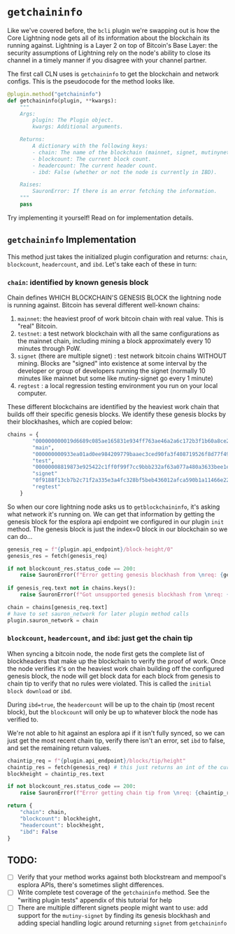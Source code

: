 # `getchaininfo`

Like we've covered before, the `bcli` plugin we're swapping out is how the Core Lightning node gets all of its information about the blockchain its running against. Lightning is a Layer 2 on top of Bitcoin's Base Layer: the security assumptions of Lightning rely on the node's ability to close its channel in a timely manner if you disagree with your channel partner.

The first call CLN uses is `getchaininfo` to get the blockchain and network configs. This is the pseudocode for the method looks like.

```python
@plugin.method("getchaininfo")
def getchaininfo(plugin, **kwargs):
    """
    Args:
        plugin: The Plugin object.
        kwargs: Additional arguments.

    Returns:
        A dictionary with the following keys:
        - chain: The name of the blockchain (mainnet, signet, mutinynet, testnet, or regtest).
        - blockcount: The current block count.
        - headercount: The current header count.
        - ibd: False (whether or not the node is currently in IBD).

    Raises:
        SauronError: If there is an error fetching the information.
    """
    pass
```

Try implementing it yourself! Read on for implementation details.

## `getchaininfo` Implementation

This method just takes the initialized plugin configuration and returns: `chain`, `blockcount`, `headercount`, and `ibd`. Let's take each of these in turn:

### `chain`: identified by known genesis block

Chain defines WHICH BLOCKCHAIN'S GENESIS BLOCK the lightning node is running against. Bitcoin has several different well-known chains:
1. `mainnet`: the heaviest proof of work bitcoin chain with real value. This is "real" Bitcoin.
2. `testnet`: a test network blockchain with all the same configurations as the mainnet chain, including mining a block approximately every 10 minutes through PoW.
3. `signet` (there are multiple signet) : test network bitcoin chains WITHOUT mining. Blocks are "signed" into existence at some interval by the developer or group of developers running the signet (normally 10 minutes like mainnet but some like mutiny-signet go every 1 minute)
4. `regtest` : a local regression testing environment you run on your local computer.

These different blockchains are identified by the heaviest work chain that builds off their specific genesis blocks. We identify these genesis blocks by their blockhashes, which are copied below:

```python
chains = {
        "000000000019d6689c085ae165831e934ff763ae46a2a6c172b3f1b60a8ce26f":
        "main",
        "000000000933ea01ad0ee984209779baaec3ced90fa3f408719526f8d77f4943":
        "test",
        "00000008819873e925422c1ff0f99f7cc9bbb232af63a077a480a3633bee1ef6",
        "signet"
        "0f9188f13cb7b2c71f2a335e3a4fc328bf5beb436012afca590b1a11466e2206":
        "regtest"
    }
```

So when our core lightning node asks us to `getblockchaininfo`, it's asking what network it's running on. We can get that information by getting the genesis block for the esplora api endpoint we configured in our plugin `init` method. The genesis block is just the index=0 block in our blockchain so we can do...

```python
genesis_req = f"{plugin.api_endpoint}/block-height/0"
genesis_res = fetch(genesis_req)

if not blockcount_res.status_code == 200:
    raise SauronError(f"Error getting genesis blockhash from \nreq: {genesis_req}\nres: {genesis_res}")
    
if genesis_req.text not in chains.keys():
    raise SauronError(f"Got unsupported genesis blockhash from \nreq: {genesis_req}\nres: {genesis_res}")

chain = chains[genesis_req.text]
# have to set sauron_network for later plugin method calls 
plugin.sauron_network = chain
```

### `blockcount`, `headercount`, and `ibd`: just get the chain tip

When syncing a bitcoin node, the node first gets the complete list of blockheaders that make up the blockchain to verify the proof of work. Once the node verifies it's on the heaviest work chain building off the configured genesis block, the node will get block data for each block from genesis to chain tip to verify that no rules were violated. This is called the `initial block download` or `ibd`. 

During `ibd=true`, the `headercount` will be up to the chain tip (most recent block), but the `blockcount` will only be up to whatever block the node has verified to.

We're not able to hit against an esplora api if it isn't fully synced, so we can just get the most recent chain tip, verify there isn't an error, set `ibd` to false, and set the remaining return values.

```python
chaintip_req = f"{plugin.api_endpoint}/blocks/tip/height"
chaintip_res = fetch(genesis_req) # this just returns an int of the current blockheight
blockheight = chaintip_res.text

if not blockcount_res.status_code == 200:
    raise SauronError(f"Error getting chain tip from \nreq: {chaintip_req}\nGot res: {chaintip_res}")

return {
    "chain": chain,
    "blockcount": blockheight,
    "headercount": blockheight,
    "ibd": False
}

```

## TODO: 
- [ ] Verify that your method works against both blockstream and mempool's esplora APIs, there's sometimes slight differences.
- [ ] Write complete test coverage of the `getchaininfo` method. See the "writing plugin tests" appendix of this tutorial for help
- [ ] There are multiple different signets people might want to use: add support for the `mutiny-signet` by finding its genesis blockhash and adding special handling logic around returning `signet` from `getchaininfo`